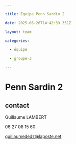 ```yaml
---

title: Équipe Penn Sardin 2

date: 2025-06-26T14:42:39.351Z

layout: team

categories:

  - équipe

  - groupe-3

---
```


# Penn Sardin 2



## contact 

Guillaume LAMBERT

06 27 08 15 60

guillaumededz@laposte.net

